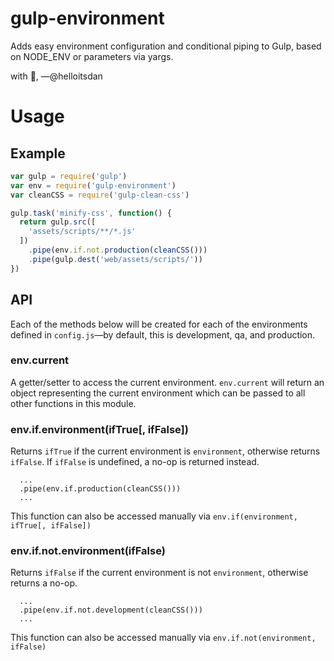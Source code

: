 # gulp-environment
Adds easy environment configuration and conditional piping to Gulp, based on NODE_ENV or parameters via yargs.

with :purple_heart:,
—@helloitsdan

# Usage

## Example

```javascript
var gulp = require('gulp')
var env = require('gulp-environment')
var cleanCSS = require('gulp-clean-css')

gulp.task('minify-css', function() {
  return gulp.src([
    'assets/scripts/**/*.js'
  ])
    .pipe(env.if.not.production(cleanCSS()))
    .pipe(gulp.dest('web/assets/scripts/'))
})
```

## API

Each of the methods below will be created for each of the environments defined in `config.js`&mdash;by default, this is development, qa, and production.

### env.current

A getter/setter to access the current environment. `env.current` will return an object representing the current environment which can be passed to all other functions in this module.

### env.if.environment(ifTrue[, ifFalse])

Returns `ifTrue` if the current environment is `environment`, otherwise returns `ifFalse`. If `ifFalse` is undefined, a no-op is returned instead.

```
  ...
  .pipe(env.if.production(cleanCSS()))
  ...
```

This function can also be accessed manually via `env.if(environment, ifTrue[, ifFalse])`

### env.if.not.environment(ifFalse)

Returns `ifFalse` if the current environment is not `environment`, otherwise returns a no-op.

```
  ...
  .pipe(env.if.not.development(cleanCSS()))
  ...
```

This function can also be accessed manually via `env.if.not(environment, ifFalse)`
